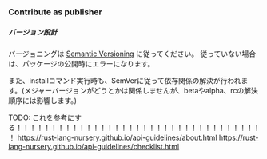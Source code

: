 ### Contribute as publisher

##### バージョン設計
バージョニングは [Semantic Versioning](https://semver.org/lang/ja/) に従ってください。
従っていない場合は、パッケージの公開時にエラーになります。

また、installコマンド実行時も、SemVerに従って依存関係の解決が行われます。(メジャーバージョンがどうとかは関係しませんが、betaやalpha、rcの解決順序には影響します。)



TODO: これを参考にする！！！！！！！！！！！！！！！！！！！！！！！！！！！！！！！！！！！！
https://rust-lang-nursery.github.io/api-guidelines/about.html
https://rust-lang-nursery.github.io/api-guidelines/checklist.html
